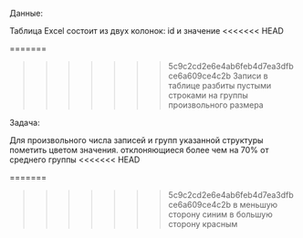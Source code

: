 Данные:

Таблица Excel состоит из двух колонок: id и значение
<<<<<<< HEAD

=======
>>>>>>> 5c9c2cd2e6e4ab6feb4d7ea3dfbce6a609ce4c2b
Записи в таблице разбиты пустыми строками на группы произвольного размера

Задача:

Для произвольного числа записей и групп указанной структуры пометить цветом
значения. отклоняющиеся более чем на 70% от среднего группы
<<<<<<< HEAD

=======
>>>>>>> 5c9c2cd2e6e4ab6feb4d7ea3dfbce6a609ce4c2b
в меньшую сторону синим
в большую сторону красным
